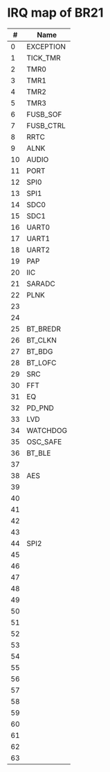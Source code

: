 # IRQ map of BR21

|  # |   Name    |
|----|-----------|
|  0 | EXCEPTION |
|  1 | TICK_TMR  |
|  2 | TMR0      |
|  3 | TMR1      |
|  4 | TMR2      |
|  5 | TMR3      |
|  6 | FUSB_SOF  |
|  7 | FUSB_CTRL |
|  8 | RRTC      |
|  9 | ALNK      |
| 10 | AUDIO     |
| 11 | PORT      |
| 12 | SPI0      |
| 13 | SPI1      |
| 14 | SDC0      |
| 15 | SDC1      |
| 16 | UART0     |
| 17 | UART1     |
| 18 | UART2     |
| 19 | PAP       |
| 20 | IIC       |
| 21 | SARADC    |
| 22 | PLNK      |
| 23 |           |
| 24 |           |
| 25 | BT_BREDR  |
| 26 | BT_CLKN   |
| 27 | BT_BDG    |
| 28 | BT_LOFC   |
| 29 | SRC       |
| 30 | FFT       |
| 31 | EQ        |
| 32 | PD_PND    |
| 33 | LVD       |
| 34 | WATCHDOG  |
| 35 | OSC_SAFE  |
| 36 | BT_BLE    |
| 37 |           |
| 38 | AES       |
| 39 |           |
| 40 |           |
| 41 |           |
| 42 |           |
| 43 |           |
| 44 | SPI2      |
| 45 |           |
| 46 |           |
| 47 |           |
| 48 |           |
| 49 |           |
| 50 |           |
| 51 |           |
| 52 |           |
| 53 |           |
| 54 |           |
| 55 |           |
| 56 |           |
| 57 |           |
| 58 |           |
| 59 |           |
| 60 |           |
| 61 |           |
| 62 |           |
| 63 |           |

